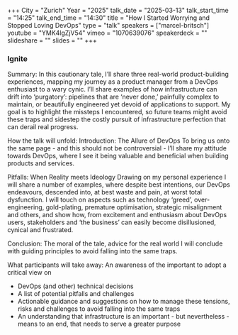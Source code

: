 +++
City = "Zurich"
Year = "2025"
talk_date = "2025-03-13"
talk_start_time = "14:25"
talk_end_time = "14:30"
title = "How I Started Worrying and Stopped Loving DevOps"
type = "talk"
speakers = ["marcel-britsch"]
youtube = "YMK4lgZjV54"
vimeo = "1070639076"
speakerdeck = ""
slideshare = ""
slides = ""
+++

### Ignite

Summary:
In this cautionary tale, I’ll share three real-world product-building experiences, mapping my journey as a product manager from a DevOps enthusiast to a wary cynic. I’ll share examples of how infrastructure can drift into ‘purgatory’: pipelines that are ‘never done,’ painfully complex to maintain, or beautifully engineered yet devoid of applications to support. My goal is to highlight the missteps I encountered, so future teams might avoid these traps and sidestep the costly pursuit of infrastructure perfection that can derail real progress.

How the talk will unfold:
Introduction: The Allure of DevOps
To bring us onto the same page - and this should not be controversial - I’ll share my attitude towards DevOps, where I see it being valuable and beneficial when building products and services.

Pitfalls: When Reality meets Ideology
Drawing on my personal experience I will share a number of examples, where despite best intentions, our DevOps endeavours, descended into, at best waste and pain, at worst total dysfunction. I will touch on aspects such as technology ‘greed’, over-engineering, gold-plating, premature optimisation, strategic misalignment and others, and show how, from excitement and enthusiasm about DevOps users, stakeholders and ‘the business’ can easily become disillusioned, cynical and frustrated.

Conclusion: The moral of the tale, advice for the real world
I will conclude with guiding principles to avoid falling into the same traps.

What participants will take away:
An awareness of the important to adopt a critical view on
- DevOps (and other) technical decisions
- A list of potential pitfalls and challenges
- Actionable guidance and suggestions on how to manage these tensions, risks and challenges to avoid falling into the same traps
- An understanding that infrastructure is an important - but nevertheless - means to an end, that needs to serve a greater purpose